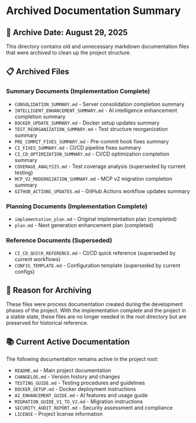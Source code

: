 # Archived Documentation Summary

## 📁 Archive Date: August 29, 2025

This directory contains old and unnecessary markdown documentation files that were archived to clean up the project structure.

## 📋 Archived Files

### Summary Documents (Implementation Complete)
- `CONSOLIDATION_SUMMARY.md` - Server consolidation completion summary
- `INTELLIGENT_ENHANCEMENT_SUMMARY.md` - AI intelligence enhancement completion summary  
- `DOCKER_UPDATE_SUMMARY.md` - Docker setup updates summary
- `TEST_REORGANIZATION_SUMMARY.md` - Test structure reorganization summary
- `PRE_COMMIT_FIXES_SUMMARY.md` - Pre-commit hook fixes summary
- `CI_FIXES_SUMMARY.md` - CI/CD pipeline fixes summary
- `CI_CD_OPTIMIZATION_SUMMARY.md` - CI/CD optimization completion summary
- `COVERAGE_ANALYSIS.md` - Test coverage analysis (superseded by current testing)
- `MCP_V2_MODERNIZATION_SUMMARY.md` - MCP v2 migration completion summary
- `GITHUB_ACTIONS_UPDATES.md` - GitHub Actions workflow updates summary

### Planning Documents (Implementation Complete)
- `implementation_plan.md` - Original implementation plan (completed)
- `plan.md` - Next generation enhancement plan (completed)

### Reference Documents (Superseded)
- `CI_CD_QUICK_REFERENCE.md` - CI/CD quick reference (superseded by current workflows)
- `CONFIG_TEMPLATE.md` - Configuration template (superseded by current configs)

## 🎯 Reason for Archiving

These files were process documentation created during the development phases of the project. With the implementation complete and the project in a stable state, these files are no longer needed in the root directory but are preserved for historical reference.

## 📚 Current Active Documentation

The following documentation remains active in the project root:
- `README.md` - Main project documentation
- `CHANGELOG.md` - Version history and changes
- `TESTING_GUIDE.md` - Testing procedures and guidelines
- `DOCKER_SETUP.md` - Docker deployment instructions
- `AI_ENHANCEMENT_GUIDE.md` - AI features and usage guide
- `MIGRATION_GUIDE_V1_TO_V2.md` - Migration instructions
- `SECURITY_AUDIT_REPORT.md` - Security assessment and compliance
- `LICENSE` - Project license information

